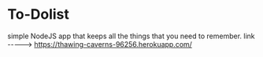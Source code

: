 # To-Dolist
simple NodeJS app that keeps all the things that you need to remember.
link -----> https://thawing-caverns-96256.herokuapp.com/
